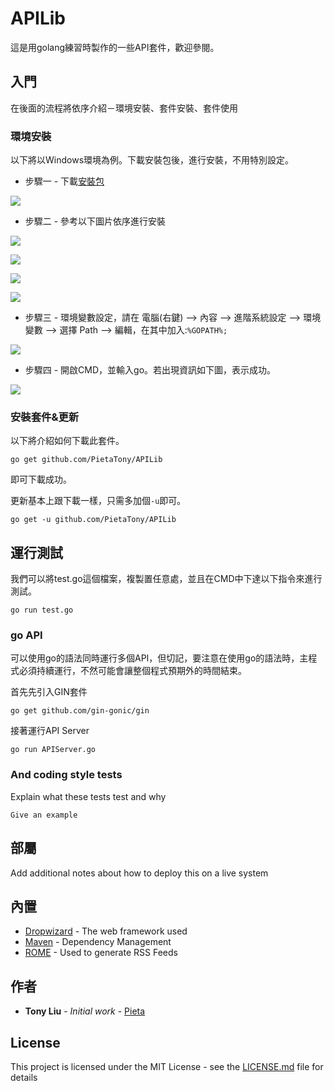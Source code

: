 # APILib

這是用golang練習時製作的一些API套件，歡迎參閱。


## 入門

在後面的流程將依序介紹－環境安裝、套件安裝、套件使用

### 環境安裝
以下將以Windows環境為例。下載安裝包後，進行安裝，不用特別設定。

* 步驟一 - 下載[安裝包](https://golang.org/dl/)

![](/img/install/go0.png)<br>

* 步驟二 - 參考以下圖片依序進行安裝

![](/img/install/go1.png)

![](/img/install/go2.png)

![](/img/install/go3.png)

![](/img/install/go4.png)

* 步驟三 - 環境變數設定，請在 電腦(右鍵) --> 內容 --> 進階系統設定 --> 環境變數 --> 選擇 Path --> 編輯，在其中加入:```%GOPATH%;```

![](/img/install/go5.png)

* 步驟四 - 開啟CMD，並輸入go。若出現資訊如下圖，表示成功。

![](/img/install/go6.png)


### 安裝套件&更新

以下將介紹如何下載此套件。

```
go get github.com/PietaTony/APILib
```

即可下載成功。

更新基本上跟下載一樣，只需多加個```-u```即可。

```
go get -u github.com/PietaTony/APILib
```

## 運行測試

我們可以將test.go這個檔案，複製置任意處，並且在CMD中下達以下指令來進行測試。

```
go run test.go
```

### go API

可以使用go的語法同時運行多個API，但切記，要注意在使用go的語法時，主程式必須持續運行，不然可能會讓整個程式預期外的時間結束。

首先先引入GIN套件

```
go get github.com/gin-gonic/gin
```

接著運行API Server

```
go run APIServer.go
```

### And coding style tests

Explain what these tests test and why

```
Give an example
```

## 部屬

Add additional notes about how to deploy this on a live system

## 內置

* [Dropwizard](http://www.dropwizard.io/1.0.2/docs/) - The web framework used
* [Maven](https://maven.apache.org/) - Dependency Management
* [ROME](https://rometools.github.io/rome/) - Used to generate RSS Feeds

## 作者

* **Tony Liu** - *Initial work* - [Pieta](https://github.com/PietaTony)

## License

This project is licensed under the MIT License - see the [LICENSE.md](LICENSE.md) file for details
